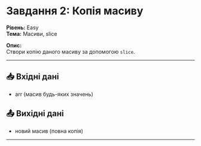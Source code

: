 # Завдання 2: Копія масиву
**Рівень:** Easy  
**Тема:** Масиви, slice  

**Опис:**  
Створи копію даного масиву за допомогою `slice`.  

---
## 📥 Вхідні дані
- arr (масив будь-яких значень)

## 📤 Вихідні дані
- новий масив (повна копія)

---